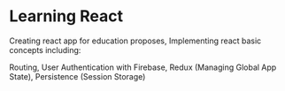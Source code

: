 # Learning React 

Creating react app for education proposes, Implementing react basic concepts including:

Routing, User Authentication with Firebase, Redux (Managing Global App State), Persistence (Session Storage)
